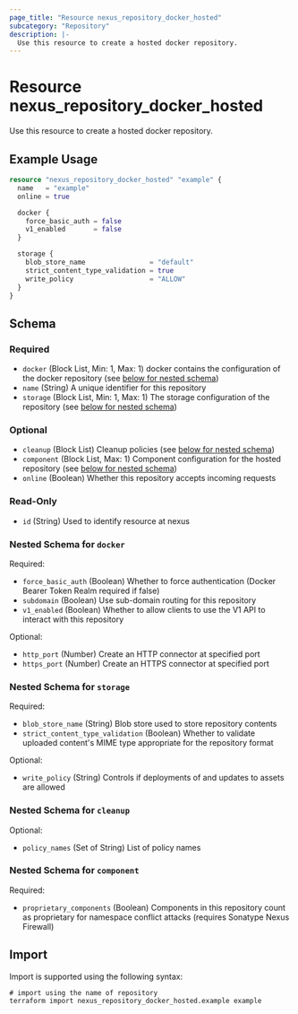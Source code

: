 ```yaml
---
page_title: "Resource nexus_repository_docker_hosted"
subcategory: "Repository"
description: |-
  Use this resource to create a hosted docker repository.
---
```

# Resource nexus_repository_docker_hosted
Use this resource to create a hosted docker repository.
## Example Usage
```terraform
resource "nexus_repository_docker_hosted" "example" {
  name   = "example"
  online = true

  docker {
    force_basic_auth = false
    v1_enabled       = false
  }

  storage {
    blob_store_name                = "default"
    strict_content_type_validation = true
    write_policy                   = "ALLOW"
  }
}
```
<!-- schema generated by tfplugindocs -->
## Schema

### Required

- `docker` (Block List, Min: 1, Max: 1) docker contains the configuration of the docker repository (see [below for nested schema](#nestedblock--docker))
- `name` (String) A unique identifier for this repository
- `storage` (Block List, Min: 1, Max: 1) The storage configuration of the repository (see [below for nested schema](#nestedblock--storage))

### Optional

- `cleanup` (Block List) Cleanup policies (see [below for nested schema](#nestedblock--cleanup))
- `component` (Block List, Max: 1) Component configuration for the hosted repository (see [below for nested schema](#nestedblock--component))
- `online` (Boolean) Whether this repository accepts incoming requests

### Read-Only

- `id` (String) Used to identify resource at nexus

<a id="nestedblock--docker"></a>
### Nested Schema for `docker`

Required:

- `force_basic_auth` (Boolean) Whether to force authentication (Docker Bearer Token Realm required if false)
- `subdomain` (Boolean) Use sub-domain routing for this repository
- `v1_enabled` (Boolean) Whether to allow clients to use the V1 API to interact with this repository

Optional:

- `http_port` (Number) Create an HTTP connector at specified port
- `https_port` (Number) Create an HTTPS connector at specified port


<a id="nestedblock--storage"></a>
### Nested Schema for `storage`

Required:

- `blob_store_name` (String) Blob store used to store repository contents
- `strict_content_type_validation` (Boolean) Whether to validate uploaded content's MIME type appropriate for the repository format

Optional:

- `write_policy` (String) Controls if deployments of and updates to assets are allowed


<a id="nestedblock--cleanup"></a>
### Nested Schema for `cleanup`

Optional:

- `policy_names` (Set of String) List of policy names


<a id="nestedblock--component"></a>
### Nested Schema for `component`

Required:

- `proprietary_components` (Boolean) Components in this repository count as proprietary for namespace conflict attacks (requires Sonatype Nexus Firewall)
## Import
Import is supported using the following syntax:
```shell
# import using the name of repository
terraform import nexus_repository_docker_hosted.example example
```
